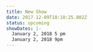 ```yaml
---
title: New Show
date: 2017-12-09T18:10:25.802Z
status: upcoming
showDates: |-
  January 2, 2018 5 pm
  January 2, 2018 9pm
---
```


